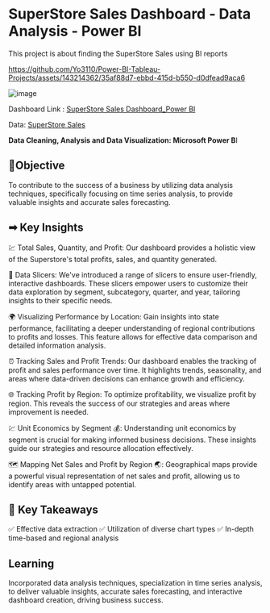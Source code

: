 # SuperStore Sales Dashboard - Data Analysis - Power BI
This project is about finding the SuperStore Sales using BI reports

https://github.com/Yo3110/Power-BI-Tableau-Projects/assets/143214362/35af88d7-ebbd-415d-b550-d0dfead9aca6

![image](https://github.com/Yo3110/Power-BI-Tableau-Projects/assets/143214362/42973b6a-29ee-424d-8c94-77ad2d604a40)

Dashboard Link : [SuperStore Sales Dashboard_Power BI]( https://github.com/Yo3110/Power-BI-Tableau-Projects/blob/main/SuperStore%20Sales%20Dashboard/SuperStore%20Sales%20Dashboard.pbix)

Data: [SuperStore Sales]( https://github.com/Yo3110/Power-BI-Tableau-Projects/blob/main/SuperStore%20Sales%20Dashboard/SuperStore_Sales_Dataset.csv)

**Data Cleaning, Analysis and Data Visualization: Microsoft Power B**I

## 🎯Objective

To contribute to the success of a business by utilizing data analysis techniques, specifically focusing on time series analysis, to provide valuable insights and accurate sales forecasting.

## ➡ **Key Insights**

💹 Total Sales, Quantity, and Profit: Our dashboard provides a holistic view of the Superstore's total profits, sales, and quantity generated.

🔎 Data Slicers: We've introduced a range of slicers to ensure user-friendly, interactive dashboards. These slicers empower users to customize their data exploration by segment, subcategory, quarter, and year, tailoring insights to their specific needs.

🌍 Visualizing Performance by Location: Gain insights into state performance, facilitating a deeper understanding of regional contributions to profits and losses. This feature allows for effective data comparison and detailed information analysis.

⏰ Tracking Sales and Profit Trends: Our dashboard enables the tracking of profit and sales performance over time. It highlights trends, seasonality, and areas where data-driven decisions can enhance growth and efficiency.

🌐 Tracking Profit by Region: To optimize profitability, we visualize profit by region. This reveals the success of our strategies and areas where improvement is needed.

💹 Unit Economics by Segment 💰: Understanding unit economics by segment is crucial for making informed business decisions. These insights guide our strategies and resource allocation effectively.

🗺️ Mapping Net Sales and Profit by Region 🌏: Geographical maps provide a powerful visual representation of net sales and profit, allowing us to identify areas with untapped potential.

## 🔑 **Key Takeaways**
✅ Effective data extraction
✅ Utilization of diverse chart types
✅ In-depth time-based and regional analysis

## **Learning**

Incorporated data analysis techniques, specialization in time series analysis, to deliver valuable insights, accurate sales forecasting, and interactive dashboard creation, driving business success.






 

